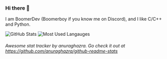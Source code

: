 ### Hi there 👋

<!--
**BoomerDev/BoomerDev** is a ✨ _special_ ✨ repository because its `README.md` (this file) appears on your GitHub profile.

Here are some ideas to get you started:

- 🔭 I’m currently working on ...
- 🌱 I’m currently learning ...
- 👯 I’m looking to collaborate on ...
- 🤔 I’m looking for help with ...
- 💬 Ask me about ...
- 📫 How to reach me: ...
- 😄 Pronouns: ...
- ⚡ Fun fact: ...
-->

I am BoomerDev (Boomerboy if you know me on Discord), and I like C/C++ and Python.

![GitHub Stats](https://github-readme-stats.vercel.app/api?username=BoomerDev)
![Most Used Langauges](https://github-readme-stats.vercel.app/api/top-langs/?username=BoomerDev)
###### Awesome stat tracker by anuraghazra. Go check it out at https://github.com/anuraghazra/github-readme-stats
